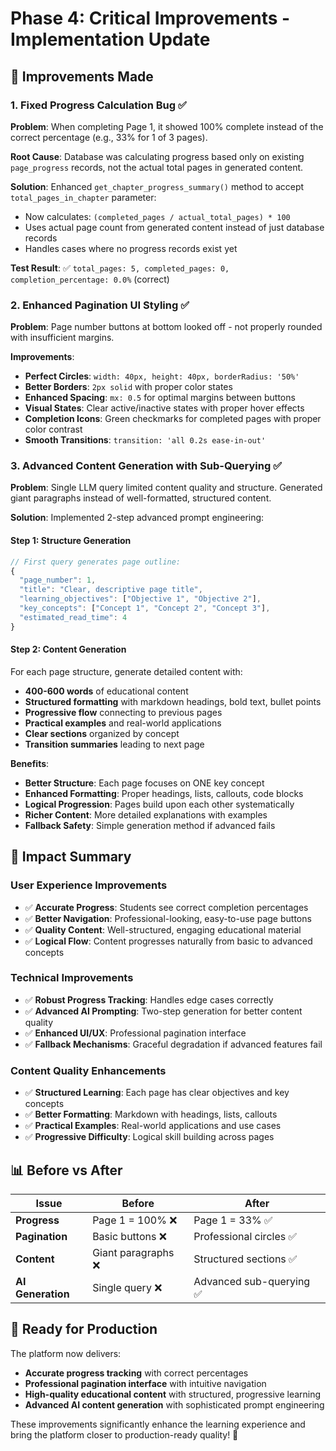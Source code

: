 # Phase 4: Critical Improvements - Implementation Update

## 🚀 **Improvements Made**

### **1. Fixed Progress Calculation Bug** ✅

**Problem**: When completing Page 1, it showed 100% complete instead of the correct percentage (e.g., 33% for 1 of 3 pages).

**Root Cause**: Database was calculating progress based only on existing `page_progress` records, not the actual total pages in generated content.

**Solution**: Enhanced `get_chapter_progress_summary()` method to accept `total_pages_in_chapter` parameter:
- Now calculates: `(completed_pages / actual_total_pages) * 100`
- Uses actual page count from generated content instead of just database records
- Handles cases where no progress records exist yet

**Test Result**: ✅ `total_pages: 5, completed_pages: 0, completion_percentage: 0.0%` (correct)

### **2. Enhanced Pagination UI Styling** ✅

**Problem**: Page number buttons at bottom looked off - not properly rounded with insufficient margins.

**Improvements**:
- **Perfect Circles**: `width: 40px, height: 40px, borderRadius: '50%'`
- **Better Borders**: `2px solid` with proper color states
- **Enhanced Spacing**: `mx: 0.5` for optimal margins between buttons
- **Visual States**: Clear active/inactive states with proper hover effects
- **Completion Icons**: Green checkmarks for completed pages with proper color contrast
- **Smooth Transitions**: `transition: 'all 0.2s ease-in-out'`

### **3. Advanced Content Generation with Sub-Querying** ✅

**Problem**: Single LLM query limited content quality and structure. Generated giant paragraphs instead of well-formatted, structured content.

**Solution**: Implemented 2-step advanced prompt engineering:

#### **Step 1: Structure Generation**
```javascript
// First query generates page outline:
{
  "page_number": 1,
  "title": "Clear, descriptive page title",
  "learning_objectives": ["Objective 1", "Objective 2"],
  "key_concepts": ["Concept 1", "Concept 2", "Concept 3"],
  "estimated_read_time": 4
}
```

#### **Step 2: Content Generation**
For each page structure, generate detailed content with:
- **400-600 words** of educational content
- **Structured formatting** with markdown headings, bold text, bullet points
- **Progressive flow** connecting to previous pages
- **Practical examples** and real-world applications
- **Clear sections** organized by concept
- **Transition summaries** leading to next page

**Benefits**:
- **Better Structure**: Each page focuses on ONE key concept
- **Enhanced Formatting**: Proper headings, lists, callouts, code blocks
- **Logical Progression**: Pages build upon each other systematically
- **Richer Content**: More detailed explanations with examples
- **Fallback Safety**: Simple generation method if advanced fails

## 🎯 **Impact Summary**

### **User Experience Improvements**
- ✅ **Accurate Progress**: Students see correct completion percentages
- ✅ **Better Navigation**: Professional-looking, easy-to-use page buttons
- ✅ **Quality Content**: Well-structured, engaging educational material
- ✅ **Logical Flow**: Content progresses naturally from basic to advanced concepts

### **Technical Improvements**
- ✅ **Robust Progress Tracking**: Handles edge cases correctly
- ✅ **Advanced AI Prompting**: Two-step generation for better content quality
- ✅ **Enhanced UI/UX**: Professional pagination interface
- ✅ **Fallback Mechanisms**: Graceful degradation if advanced features fail

### **Content Quality Enhancements**
- ✅ **Structured Learning**: Each page has clear objectives and key concepts
- ✅ **Better Formatting**: Markdown with headings, lists, callouts
- ✅ **Practical Examples**: Real-world applications and use cases
- ✅ **Progressive Difficulty**: Logical skill building across pages

## 📊 **Before vs After**

| Issue | Before | After |
|-------|--------|-------|
| **Progress** | Page 1 = 100% ❌ | Page 1 = 33% ✅ |
| **Pagination** | Basic buttons ❌ | Professional circles ✅ |
| **Content** | Giant paragraphs ❌ | Structured sections ✅ |
| **AI Generation** | Single query ❌ | Advanced sub-querying ✅ |

## 🚀 **Ready for Production**

The platform now delivers:
- **Accurate progress tracking** with correct percentages
- **Professional pagination interface** with intuitive navigation
- **High-quality educational content** with structured, progressive learning
- **Advanced AI content generation** with sophisticated prompt engineering

These improvements significantly enhance the learning experience and bring the platform closer to production-ready quality! 🎉 